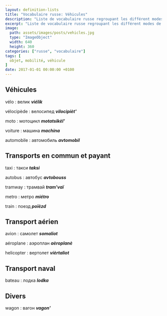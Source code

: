 ```yaml
---
layout: definition-lists
title: "Vocabulaire russe: Véhicules"
description: "Liste de vocabulaire russe regroupant les différent modes de transport."
excerpt: "Liste de vocabulaire russe regroupant les différent modes de transport."
image:
  path: assets/images/posts/vehicles.jpg
  type: "ImageObject"
  width: 640
  height: 360
categories: ["russe", "vocabulaire"]
tags: [
  objet, mobilité, véhicule
]
date: 2017-01-01 00:00:00 +0100
---
```


## Véhicules

vélo
: велик
*__viélik__*

vélocipède
: велосипед
*__vilocipièt'__*

moto
: мотоцикл
*__motatsikèl'__*

voiture
: машина
*__machina__*

automobile
: автомобиль
*__avtomobil__*


## Transports en commun et payant

taxi
: такси
*__taksi__*

autobus
: автобус
*__avtobouss__*

tramway
: трамвай
*__tram'vaï__*

metro
: метро
*__miétro__*

train
: поезд
*__poïèzd__*


## Transport aérien

avion
: самолет
*__somaliot__*

aéroplane
: аэроплан
*__aèroplanè__*

helicopter
: вертолет
*__vièrtaliot__*


## Transport naval

bateau
: лодка
*__lodka__*


## Divers

wagon
: вагон
*__vagon'__*
